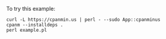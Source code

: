To try this example:

    curl -L https://cpanmin.us | perl - --sudo App::cpanminus
    cpanm --installdeps .
    perl example.pl